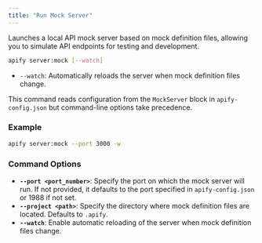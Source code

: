 ```yaml
---
title: "Run Mock Server"
---
```


Launches a local API mock server based on mock definition files, allowing you to simulate API endpoints for testing and development.

```bash
apify server:mock [--watch]
```

- `--watch`: Automatically reloads the server when mock definition files change.

This command reads configuration from the `MockServer` block in `apify-config.json` but command-line options take precedence.

### Example

```bash
apify server:mock --port 3000 -w
```

### Command Options

- **`--port <port_number>`**: Specify the port on which the mock server will run. If not provided, it defaults to the port specified in `apify-config.json` or 1988 if not set.
- **`--project <path>`**: Specify the directory where mock definition files are located. Defaults to `.apify`.
- **`--watch`**: Enable automatic reloading of the server when mock definition files change.
